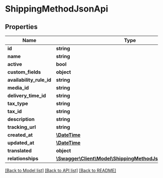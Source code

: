 # ShippingMethodJsonApi

## Properties
Name | Type | Description | Notes
------------ | ------------- | ------------- | -------------
**id** | **string** |  | [optional] 
**name** | **string** |  | 
**active** | **bool** |  | [optional] 
**custom_fields** | **object** |  | [optional] 
**availability_rule_id** | **string** |  | 
**media_id** | **string** |  | [optional] 
**delivery_time_id** | **string** |  | 
**tax_type** | **string** |  | 
**tax_id** | **string** |  | [optional] 
**description** | **string** |  | [optional] 
**tracking_url** | **string** |  | [optional] 
**created_at** | [**\DateTime**](\DateTime.md) |  | 
**updated_at** | [**\DateTime**](\DateTime.md) |  | [optional] 
**translated** | **object** |  | [optional] 
**relationships** | [**\Swagger\Client\Model\ShippingMethodJsonApiRelationships**](ShippingMethodJsonApiRelationships.md) |  | [optional] 

[[Back to Model list]](../../README.md#documentation-for-models) [[Back to API list]](../../README.md#documentation-for-api-endpoints) [[Back to README]](../../README.md)

